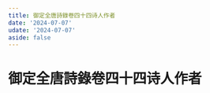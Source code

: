 ```yaml
---
title: 御定全唐詩錄卷四十四诗人作者
date: '2024-07-07'
udate: '2024-07-07'
aside: false
---
```

# 御定全唐詩錄卷四十四诗人作者

<AuthorPage :authorMap="authorMap" :chapternum="44" />

<script setup>
const chapter = '卷四十四';
import authorMap from '/data/qtsl/卷四十四/author.json'
</script>
